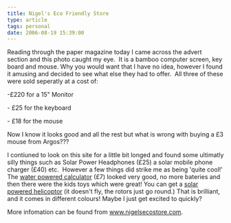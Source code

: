 ```yaml
---
title: Nigel's Eco Friendly Store
type: article
tags: personal
date: 2006-08-19 15:39:00
---
```

<p>Reading through the paper magazine today I came across the advert section and this photo caught my eye.&nbsp; It is a bamboo computer screen, key board and mouse. Why you would want that I have no idea, however I found it amusing and decided to see what else they had to offer.&nbsp; All three of these were sold seperatly at a cost of:</p> <p>-&pound;220 for a 15" Monitor</p> <p>- &pound;25 for the keyboard</p> <p>- &pound;18 for the mouse</p> <p>Now I know it looks good and all the rest but what is wrong with buying a &pound;3 mouse from Argos???</p> <p>I contiuned to look on this site for a little bit longed and found some ultimatly silly things such as Solar Power Headphones (&pound;25) a solar mobile phone charger (&pound;40) etc.&nbsp; However a few things did strike me as being 'quite cool!' The <a href="http://www.nigelsecostore.com/acatalog/water-powered-calculator.html">water powered calculator</a> (&pound;7) looked very good, no more bateries and then there were the kids toys which were great! You can get a <a href="http://www.nigelsecostore.com/acatalog/Helicopter.html">solar powered helicoptor</a> (it doesn't fly, the rotors just go round.) That is brilliant, and it comes in different colours! Maybe I just get excited to quickly?</p> <p>More infomation can be found from <a href="http://www.nigelsecostore.com">www.nigelsecostore.com</a>.</p>
